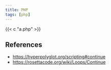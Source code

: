 ```yaml
---
title: PHP
tags: [php]
---
```


{{< c "a.php" >}}

## References

- <https://hyperpolyglot.org/scripting#continue>
- <https://rosettacode.org/wiki/Loops/Continue>
